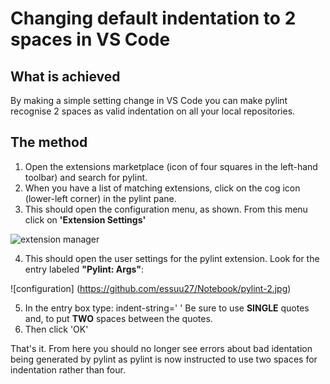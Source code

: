 # Changing default indentation to 2 spaces in VS Code
## What is achieved
By making a simple setting change in VS Code you can make pylint recognise 2 spaces as valid indentation on all your local repositories.

## The method
1. Open the extensions marketplace (icon of four squares in the left-hand toolbar) and search for pylint.
2. When you have a list of matching extensions, click on the cog icon (lower-left corner) in the pylint pane.
3. This should open the configuration menu, as shown. From this menu click on **'Extension Settings'**

![extension manager](https://github.com/essuu27/Notebook/pylint-1.jpg)

4. This should open the user settings for the pylint extension. Look for the entry labeled **"Pylint: Args"**:

![configuration] (https://github.com/essuu27/Notebook/pylint-2.jpg)

5. In the entry box type:
indent-string='  '
Be sure to use **SINGLE** quotes and, to put **TWO** spaces between the quotes.
6. Then click 'OK'

That's it. From here you should no longer see errors about bad identation being generated by pylint as pylint is now instructed to use two spaces for indentation rather than four.
